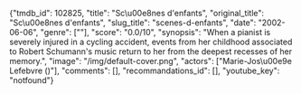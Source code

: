 {"tmdb_id": 102825, "title": "Sc\u00e8nes d'enfants", "original_title": "Sc\u00e8nes d'enfants", "slug_title": "scenes-d-enfants", "date": "2002-06-06", "genre": [""], "score": "0.0/10", "synopsis": "When a pianist is severely injured in a cycling accident, events from her childhood associated to Robert Schumann's music return to her from the deepest recesses of her memory.", "image": "/img/default-cover.png", "actors": ["Marie-Jos\u00e9e Lefebvre ()"], "comments": [], "recommandations_id": [], "youtube_key": "notfound"}